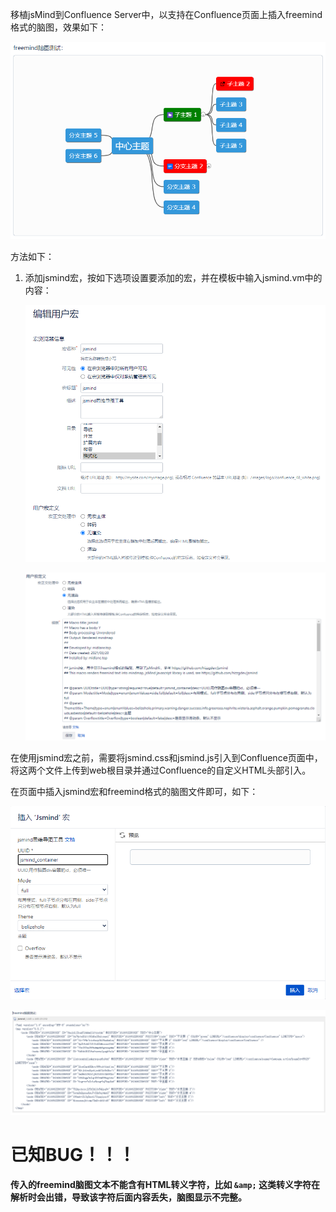 移植jsMind到Confluence Server中，以支持在Confluence页面上插入freemind格式的脑图，效果如下：

![](images/example.png)

方法如下：

1. 添加jsmind宏，按如下选项设置要添加的宏，并在模板中输入jsmind.vm中的内容：

   ![](images/macro-edit.png)

   ![](images/macro-definition.png)

在使用jsmind宏之前，需要将jsmind.css和jsmind.js引入到Confluence页面中，将这两个文件上传到web根目录并通过Confluence的自定义HTML头部引入。

在页面中插入jsmind宏和freemind格式的脑图文件即可，如下：

![](images/jsmind-macro.png)

![](images/example-macro.png)

# 已知BUG！！！
**传入的freemind脑图文本不能含有HTML转义字符，比如 `&amp;` 这类转义字符在解析时会出错，导致该字符后面内容丢失，脑图显示不完整。**
